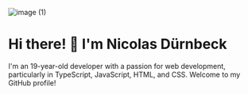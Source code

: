 ![image (1)](https://github.com/nicolasduernbeck/nicolasduernbeck/assets/90062200/4f66f69b-b215-4857-9927-4b354f0a0cda)

# Hi there! 👋 I'm Nicolas Dürnbeck

I'm an 19-year-old developer with a passion for web development, particularly in TypeScript, JavaScript, HTML, and CSS. Welcome to my GitHub profile!
